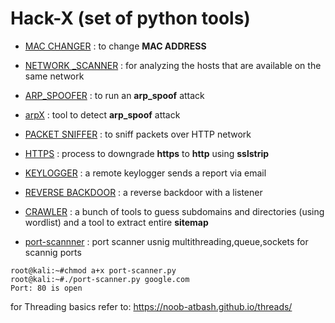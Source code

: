 # Hack-X  (set of python tools)


- [MAC CHANGER](https://github.com/Error-200/Hack-X/tree/master/mac_changer) 
 : to change **MAC ADDRESS**

- [NETWORK _SCANNER](https://github.com/Error-200/Hack-X/tree/master/network_scan)
 :  for analyzing the hosts that are available on the same network
 
- [ARP_SPOOFER](https://github.com/Error-200/Hack-X/tree/master/arp_spoofer)
 : to run an **arp_spoof** attack 
 
- [arpX](https://github.com/Error-200/Hack-X/tree/master/arpX)
 : tool to detect **arp_spoof** attack
 
- [PACKET SNIFFER](https://github.com/Error-200/Hack-X/tree/master/packet_sniffer)
 : to sniff packets over HTTP network 
 
- [HTTPS](https://github.com/Error-200/Hack-X/tree/master/https) 
 : process to downgrade **https** to **http** using **sslstrip**
 
 - [KEYLOGGER](https://github.com/Error-200/Hack-X/tree/master/keylogger)
 : a remote keylogger sends a report via email 
 
 - [REVERSE BACKDOOR](https://github.com/Error-200/Hack-X/tree/master/backdoor)
  : a reverse backdoor with a listener 
  
 - [CRAWLER](https://github.com/Error-200/Hack-X/tree/master/crawler)
  : a bunch of tools to guess subdomains and directories (using wordlist) and a tool to extract entire **sitemap** 

- [port-scannner](https://github.com/Error-200/Hack-X/tree/master/port-scanner)
: port scanner usnig multithreading,queue,sockets for scannig ports

```
root@kali:~#chmod a+x port-scanner.py
root@kali:~#./port-scanner.py google.com
Port: 80 is open
```
for Threading basics refer to:
https://noob-atbash.github.io/threads/
